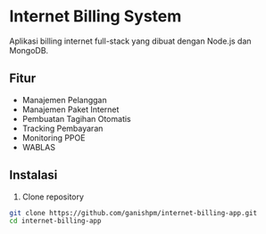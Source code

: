 # Internet Billing System

Aplikasi billing internet full-stack yang dibuat dengan Node.js dan MongoDB.

## Fitur

- Manajemen Pelanggan
- Manajemen Paket Internet
- Pembuatan Tagihan Otomatis
- Tracking Pembayaran
- Monitoring PPOE
- WABLAS

## Instalasi

1. Clone repository
```bash
git clone https://github.com/ganishpm/internet-billing-app.git
cd internet-billing-app
